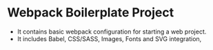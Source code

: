 # Webpack Boilerplate Project

- It contains basic webpack configuration for starting a web project.
- It includes Babel, CSS/SASS, Images, Fonts and SVG integration, 
